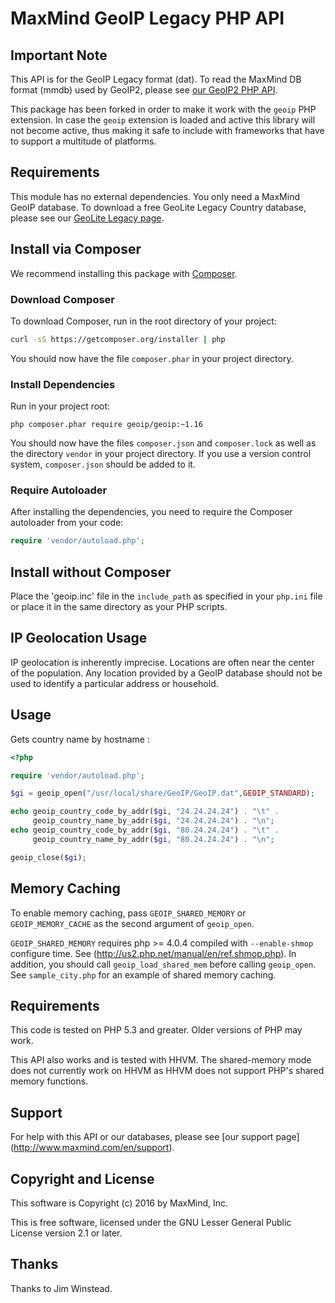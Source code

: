 # MaxMind GeoIP Legacy PHP API #

## Important Note ##

This API is for the GeoIP Legacy format (dat). To read the MaxMind DB format
(mmdb) used by GeoIP2, please see
[our GeoIP2 PHP API](https://github.com/maxmind/GeoIP2-php).

This package has been forked in order to make it work with the `geoip` PHP extension. In case the `geoip` extension is loaded and active this library will not become active, thus making it safe to include with frameworks that have to support a multitude of platforms.

## Requirements ##

This module has no external dependencies. You only need a MaxMind GeoIP
database. To download a free GeoLite Legacy Country database, please see
our [GeoLite Legacy page](http://dev.maxmind.com/geoip/legacy/geolite).

## Install via Composer ##

We recommend installing this package with [Composer](http://getcomposer.org/).

### Download Composer ###

To download Composer, run in the root directory of your project:

```bash
curl -sS https://getcomposer.org/installer | php
```

You should now have the file `composer.phar` in your project directory.

### Install Dependencies ###

Run in your project root:

```
php composer.phar require geoip/geoip:~1.16
```

You should now have the files `composer.json` and `composer.lock` as well as
the directory `vendor` in your project directory. If you use a version control
system, `composer.json` should be added to it.

### Require Autoloader ###

After installing the dependencies, you need to require the Composer autoloader
from your code:

```php
require 'vendor/autoload.php';
```

## Install without Composer ##

Place the 'geoip.inc' file in the `include_path` as specified in your
`php.ini` file or place it in the same directory as your PHP scripts.


## IP Geolocation Usage ##

IP geolocation is inherently imprecise. Locations are often near the center of
the population. Any location provided by a GeoIP database should not be used to
identify a particular address or household.

## Usage ##

Gets country name by hostname :

```php
<?php

require 'vendor/autoload.php';

$gi = geoip_open("/usr/local/share/GeoIP/GeoIP.dat",GEOIP_STANDARD);

echo geoip_country_code_by_addr($gi, "24.24.24.24") . "\t" .
     geoip_country_name_by_addr($gi, "24.24.24.24") . "\n";
echo geoip_country_code_by_addr($gi, "80.24.24.24") . "\t" .
     geoip_country_name_by_addr($gi, "80.24.24.24") . "\n";

geoip_close($gi);
```

## Memory Caching ##

To enable memory caching, pass `GEOIP_SHARED_MEMORY` or `GEOIP_MEMORY_CACHE`
as the second argument of `geoip_open`.

`GEOIP_SHARED_MEMORY` requires php >= 4.0.4 compiled with `--enable-shmop`
configure time.  See (http://us2.php.net/manual/en/ref.shmop.php).
In addition, you should call `geoip_load_shared_mem` before calling
`geoip_open`.  See `sample_city.php` for an example of shared memory caching.

## Requirements  ##

This code is tested on PHP 5.3 and greater. Older versions of PHP may work.

This API also works and is tested with HHVM. The shared-memory mode does not
currently work on HHVM as HHVM does not support PHP's shared memory functions.

## Support ##

For help with this API or our databases, please see [our support page]
(http://www.maxmind.com/en/support).

## Copyright and License ##

This software is Copyright (c) 2016 by MaxMind, Inc.

This is free software, licensed under the GNU Lesser General Public License
version 2.1 or later.

## Thanks ##

Thanks to Jim Winstead.
